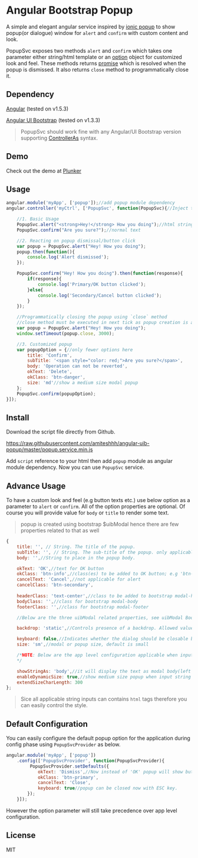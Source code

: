 # Angular Bootstrap Popup


A simple and elegant angular service inspired by [ionic popup](http://ionicframework.com/docs/v1/api/service/$ionicPopup) to show popup(or dialogue) window for `alert` and `confirm` with custom content and look.

PopupSvc exposes two methods `alert` and `confirm` which takes one parameter either string/html template or an [option](#advance-usage) object for customized look and feel.
These methods returns [promise](https://docs.angularjs.org/api/ng/service/$q) which is resolved when the popup is dismissed. It also returns `close` method to programmatically close it.


## Dependency

[Angular](https://code.angularjs.org/1.5.3/docs/api) (tested on v1.5.3)

[Angular UI Bootstrap](http://angular-ui.github.io/bootstrap/versioned-docs/1.3.3/) (tested on v1.3.3)

> PopupSvc should work fine with any Angular/UI Bootstrap version supporting [ControllerAs](https://johnpapa.net/angularjss-controller-as-and-the-vm-variable/) syntax.

## Demo

Check out the demo at [Plunker](https://embed.plnkr.co/SNhye1/)


## Usage 

```javascript
angular.module('myApp', ['popup']);//add popup module dependency
angular.controller('myCtrl', ['PopupSvc', function(PopupSvc){//Inject the PopupSvc service into your controller

    //1. Basic Usage
    PopupSvc.alert("<strong>Hey!</strong> How you doing");//html string
    PopupSvc.confirm("Are you sure?");//normal text

    //2. Reacting on popup dismissal/button click
    var popup = PopupSvc.alert("Hey! How you doing");
    popup.then(function(){
        console.log('Alert dismissed');
    });

    PopupSvc.confirm("Hey! How you doing").then(function(response){
        if(response){
            console.log('Primary/OK button clicked');
        }else{
            console.log('Secondary/Cancel button clicked');
        }    
    });

    //Programmatically closing the popup using `close` method
    //close method must be executed in next tick as popup creation is asynchronous
    var popup = PopupSvc.alert("Hey! How you doing");
    window.setTimeout(popup.close, 3000);

    //3. Customized popup
    var popupOption = {//only fewer options here
        title: 'Confirm',
        subTitle: '<span style="color: red;">Are you sure?</span>',
        body: 'Operation can not be reverted',
        okText: 'Delete',
        okClass: 'btn-danger',
        size: 'md'//show a medium size modal popup
    };
    PopupSvc.confirm(popupOption);
}]);

```

## Install

Download the script file directly from Github.

https://raw.githubusercontent.com/amiteshhh/angular-uib-popup/master/popup.service.min.js

Add `script` reference to your html then add `popup` module as angular module dependency. Now you can use `PopupSvc` service.


## Advance Usage

To have a custom look and feel (e.g button texts etc.) use below option as a parameter to `alert` or `confirm`. All of the option properties are optional. Of course you will provide value for `body` or `title` to render some text.


> popup is created using bootstrap $uibModal hence there are few properties related to that as well

```javascript
{
    title: '', // String. The title of the popup.
    subTitle: '', // String. The sub-title of the popup. only applicable when title provided
    body: '',//String to place in the popup body.

    okText: 'OK',//text for OK button
    okClass: 'btn-info',//class(es) to be added to OK button; e.g 'btn-info btn-small'
    cancelText: 'Cancel',//not applicable for alert
    cancelClass: 'btn-secondary',
    
    headerClass: 'text-center',//class to be added to bootstrap modal-header
    bodyClass: '',//class for bootstrap modal-body
    footerClass: '',//class for bootstrap modal-footer

    //Below are the three uibModal related properties, see uibModal Bootstrap documentation for details

    backdrop: 'static',//Controls presence of a backdrop. Allowed values: true (default), false (no backdrop), 'static' (disables modal closing by click on the backdrop).

    keyboard: false,//Indicates whether the dialog should be closable by hitting the ESC key.
    size: 'sm',//modal or popup size, default is small

    /*NOTE: Below are the app level configuration applicable when input parameter is string. It can be set during angular config phase.
    */

    showStringAs: 'body',//it will display the text as modal body(left aligned smaller font text). Other value is 'title' (center aligned h5 element)
    enableDynamicSize: true,//show medium size popup when input string extends the below character limit
    extendSizeCharLength: 300
};

```

> Sice all applicable string inputs can contains `html` tags therefore you can easily control the style.


## Default Configuration

You can easily configure the default popup option for the application during config phase using `PopupSvcProvider` as below.


```javascript
angular.module('myApp', ['popup'])
    .config(['PopupSvcProvider', function(PopupSvcProvider){
         PopupSvcProvider.setDefaults({
            okText: 'Dismiss',//Now instead of 'OK' popup will show button with text 'Dismiss' 
            okClass: 'btn-primary',
            cancelText: 'Close',
            keyboard: true//popup can be closed now with ESC key.
        });
    }]);
```
However the option parameter will still take precedence over app level configuration.

## License

MIT